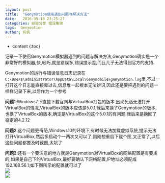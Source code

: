 ```yaml
---
layout: post
title:  "Genymotion使用遇到问题与解决方法"
date:   2016-05-18 23:25:27
categories: 经验分享 错误集锦
tags:  Genymotion
author: 何帆
---
```


* content
{:toc}

记录一下使用Genymotion模拟器遇到的问题与解决方法,Genymotion确实是一个非常好的模拟器,快,轻巧,就是错误多,错误提示差,而且几乎无法得到官方的支持.



Genymotion的运行与错误信息日志记录在`C:\Users\administrator\AppData\Local\Genymobile\genymotion.log`里,不过一打开这个日志能直接晕过去,信息堆一起根本无法辨识,因此还是要把遇到的问题一样样记录下来,以后作为一个参考  

**问题1**:Windows7下直接下载官网与VirtualBox打包的版本,出现死活无法打开VirtualBox的情况,VirtualBox的版本应该是5.0.1,我后来换了Genymotion的版本,也换了VirtualBox的版本,确定是VirtualBox的这个5.0.1的有问题,我后来是换回了稳定的4.2.12

**问题2**:这个问题更奇葩,Windows10的环境下,有时候无法加载虚拟系统,提示无法打开VirtualBox,然后多启动个一两次又可以了,刚刚想重启下截个图,又正常了,以后这些问题都要及时截图,太坑了

**问题3**:还有一个要注意的地方就是Genymotion对VirtualBox的网络配置是有要求的,如果是自己下的VirtualBox,最好要确认下网络配置,IP地址必须配成192.168.56.1;如下图所示的配置就可以了  
![](http://ww3.sinaimg.cn/mw690/005JzrjDgw1f414pdduy2j30dq07wt9k.jpg)  
![](http://ww2.sinaimg.cn/mw690/005JzrjDgw1f414pecdpqj30dq07w0ts.jpg)